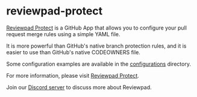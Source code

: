 # reviewpad-protect

[Reviewpad Protect](https://reviewpad.com/protect) is a GitHub App that allows you to configure your pull request merge rules using a simple YAML file.

It is more powerful than GitHub's native branch protection rules, and it is easier to use than GitHub's native CODEOWNERS file.

Some configuration examples are available in the [configurations](./configurations) directory.


For more information, please visit [Reviewpad Protect](https://reviewpad.com/protect).

Join our [Discord server](https://reviewpad.com/discord) to discuss more about Reviewpad.

